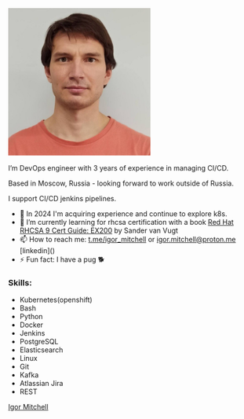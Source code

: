 <img src="/img/userpic.jpeg" width="290" height="300" />


I’m DevOps engineer with 3 years of experience in managing CI/CD.

Based in Moscow, Russia - looking forward to work outside of Russia.

I support CI/CD jenkins pipelines. 
- 🌱 In 2024 I'm acquiring experience and continue to explore k8s.
- 🔭 I’m currently learning for rhcsa certification with a book [Red Hat RHCSA 9 Cert Guide: EX200](https://www.barnesandnoble.com/w/red-hat-rhcsa-9-cert-guide-sander-van-vugt/1142518035)
by  Sander van Vugt 
- 📫 How to reach me: [t.me/igor_mitchell](https://t.me/igor_mitchell) or [igor.mitchell@proton.me](mailto:igor.mitchell@proton.me) [linkedin](<script src="https://platform.linkedin.com/badges/js/profile.js" async defer type="text/javascript"></script>)
- ⚡ Fun fact: I have a pug 🐕

### Skills:
- Kubernetes(openshift)
- Bash
- Python
- Docker
- Jenkins
- PostgreSQL
- Elasticsearch
- Linux
- Git
- Kafka
- Atlassian Jira
- REST



<div class="badge-base LI-profile-badge" data-locale="en_US" data-size="medium" data-theme="light" data-type="VERTICAL" data-vanity="igor-mitchell-5a69b6170" data-version="v1"><a class="badge-base__link LI-simple-link" href="https://ru.linkedin.com/in/igor-mitchell-5a69b6170?trk=profile-badge">Igor Mitchell</a></div>
              

<!--
**aelphias/aelphias** is a ✨ _special_ ✨ repository because its `README.md` (this file) appears on your GitHub profile.
I design, build CI/CD pipelines using gitlab inhouse solution. 
Here are some ideas to get you started:

- 🔭 I’m currently working on ...
- 🌱 I’m currently learning ...
- 👯 I’m looking to collaborate on ...
- 🤔 I’m looking for help with ...
- 💬 Ask me about ...
- 📫 How to reach me: ...
- 😄 Pronouns: ...
- ⚡ Fun fact: ...
-->
